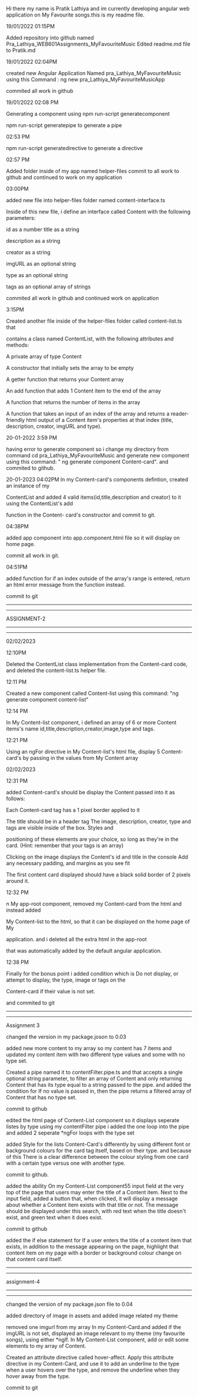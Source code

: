 
Hi there my name is Pratik Lathiya and im currently developing
angular web application on My Favourite songs.this is my readme
file.

19/01/2022 01:15PM

Added repository into github named Pra_Lathiya_WEB601Assignments_MyFavouriteMusic
Edited readme.md file to Pratik.md

19/01/2022 02:04PM

created new Angular Application Named pra_Lathiya_MyFavouriteMusic using this
Command : ng new pra_Lathiya_MyFavouriteMusicApp

commited all work in github

19/01/2022 02:08 PM

Generating a component using npm run-script generatecomponent

npm run-script generatepipe to generate a pipe

02:53 PM

npm run-script generatedirective to generate a directive

02:57 PM

Added folder inside of my app named helper-files
commit to all work to github and continued to work on my application

03:00PM

added new file into helper-files folder named content-interface.ts

Inside of this new file, i define an interface called Content with the following
parameters:

id as a number title as a string

description as a string

creator as a string

imgURL as an optional string

type as an optional string

tags as an optional array of strings

commited all work in github and continued work on application

3:15PM

Created another file inside of the helper-files folder called content-list.ts that

contains a class named ContentList, with the following attributes and methods:

A private array of type Content

A constructor that initially sets the array to be empty

A getter function that returns your Content array

An add function that adds 1 Content item to the end of the array

A function that returns the number of items in the array

A function that takes an input of an index of the array and returns a reader-friendly html
output of a Content item's properties at that index (title, description, creator, imgURL
and type).

20-01-2022 3:59 PM

having error to generate component so i change my directory from command cd pra_Lathiya_MyFavouriteMusic
and generate new component using this command: " ng generate component Content-card".
and commited to github.

20-01-2023 04:02PM
In my Content-card's components defintion, created an instance of my

ContentList and added  4 valid items(id,title,description and creator) to it using the ContentList's add

function in the Content- card's constructor and commit to git.

04:38PM

added app component into app.component.html file so it will display on home page.

commit all work in git.

04:51PM

added function for if an index outside of the array's range is entered, return an html
error message from the function instead.

commit to git

******************
******************
ASSIGNMENT-2
******************
******************


02/02/2023

12:10PM

Deleted the ContentList class implementation from the Content-card code, and
deleted the content-list.ts helper file.

12:11 PM

Created a new component called Content-list using this command:
"ng generate component content-list"

12:14 PM

In My Content-list component, i defined an array of 6 or more Content items's name
id,title,description,creator,image,type and tags.

12:21 PM

Using an ngFor directive in My Content-list's html file, display 5 Content-card's
by passing in the values from My Content array

02/02/2023

12:31 PM

added Content-card's should be display the Content passed into it as follows:

Each Content-card tag has a 1 pixel border applied to it

The title should be in a header tag
The image, description, creator, type and tags are visible inside of the box. Styles and

positioning of these elements are your choice, so long as they're in the card. (Hint:
remember that your tags is an array)

Clicking on the image displays the Content's id and title in the console
Add any necessary padding, and margins as you see fit

The first content card displayed should have a black solid border of 2 pixels around it.

12:32 PM

n My app-root component, removed my  Content-card from the html and instead added

My Content-list to the html, so that it can be displayed on the home page of My

application. and i  deleted all the extra html in the app-root

that was automatically added by the default angular application.


12:38 PM

Finally for the bonus point i added condition which is Do not display, or attempt to display, the type, image or tags on the

Content-card if their value is not set.

and commited to git 

***********
***********

Assignment 3

changed the version in my package.joson to 0.03

added new more content to my array so my content has 7 items and updated my content item 
with two different type values and  some with no type set.

Created a pipe named it to contentFilter.pipe.ts and  that accepts a single optional string
parameter, to filter an array of Content and only returning Content that has its type equal to a
string passed to the pipe. and added the condition for If no value is passed in, then the pipe returns a filtered array of
Content that has no type set.

commit to github

edited the html page of Content-List component so it displays seperate listes by type using my contentFilter pipe
i added the one loop into the pipe and added 2 seperate *ngFor loops with the type set

added Style for the lists Content-Card's differently by using different font or background colours for
the card tag itself, based on their type. and because of this There is
a clear difference between the colour styling from one card with a certain type versus one with
another type.

commit to github.

added the ability On my Content-List component55 input field at the very top of the page that users
may enter the title of a Content item. Next to the input field, added a button that, when clicked,
it will display a message about whether a Content item exists with that title or not. The
message should be displayed under this search, with red text when the title doesn't exist, and
green text when it does exist.

commit to github 

added the if else statement for If a user enters the title of a content item that exists, in addition to the
message appearing on the page, highlight that content item on my page with a border or
background colour change on that content card itself.

****************
****************
assignment-4 
****************
****************

changed the version of my package.json file to 0.04

added  directory of image in assets and added image related my theme 

removed one imgurl from  my array In my Content-Card.and added  if the imgURL is not set, displayed an image relevant to my theme (my favourite songs), using either *ngIf. In My
Content-List component, add or edit some elements to my array of Content.

Created an attribute directive called hover-affect. Apply this attribute directive in my Content-Card, and use it to add an underline to the type when a user
hovers over the type, and remove the underline when they hover away from the type.

commit to git
